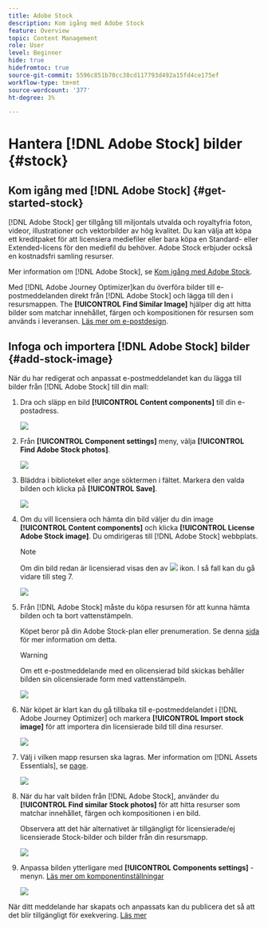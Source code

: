 ```yaml
---
title: Adobe Stock
description: Kom igång med Adobe Stock
feature: Overview
topic: Content Management
role: User
level: Beginner
hide: true
hidefromtoc: true
source-git-commit: 5596c851b70cc38cd117793d492a15fd4ce175ef
workflow-type: tm+mt
source-wordcount: '377'
ht-degree: 3%

---
```


# Hantera [!DNL Adobe Stock] bilder {#stock}

## Kom igång med [!DNL Adobe Stock] {#get-started-stock}

[!DNL Adobe Stock] ger tillgång till miljontals utvalda och royaltyfria foton, videor, illustrationer och vektorbilder av hög kvalitet. Du kan välja att köpa ett kreditpaket för att licensiera mediefiler eller bara köpa en Standard- eller Extended-licens för den mediefil du behöver. Adobe Stock erbjuder också en kostnadsfri samling resurser.

Mer information om [!DNL Adobe Stock], se [Kom igång med Adobe Stock](https://helpx.adobe.com/stock/get-started.html).

Med [!DNL Adobe Journey Optimizer]kan du överföra bilder till e-postmeddelanden direkt från [!DNL Adobe Stock] och lägga till den i resursmappen. The **[!UICONTROL Find Similar Image]** hjälper dig att hitta bilder som matchar innehållet, färgen och kompositionen för resursen som används i leveransen.
[Läs mer om e-postdesign](design-emails.md).

## Infoga och importera [!DNL Adobe Stock] bilder {#add-stock-image}

När du har redigerat och anpassat e-postmeddelandet kan du lägga till bilder från [!DNL Adobe Stock] till din mall:

1. Dra och släpp en bild **[!UICONTROL Content components]** till din e-postadress.

   ![](assets/stock_1.png)

1. Från **[!UICONTROL Component settings]** meny, välja **[!UICONTROL Find Adobe Stock photos]**.

   ![](assets/stock_2.png)

1. Bläddra i biblioteket eller ange söktermen i fältet. Markera den valda bilden och klicka på **[!UICONTROL Save]**.

   ![](assets/stock_3.png)

1. Om du vill licensiera och hämta din bild väljer du din image **[!UICONTROL Content components]** och klicka **[!UICONTROL License Adobe Stock image]**. Du omdirigeras till [!DNL Adobe Stock] webbplats.

   >[!NOTE]
   > Om din bild redan är licensierad visas den av ![](assets/stock_10.png) ikon. I så fall kan du gå vidare till steg 7.

   ![](assets/stock_4.png)

1. Från [!DNL Adobe Stock] måste du köpa resursen för att kunna hämta bilden och ta bort vattenstämpeln.

   Köpet beror på din Adobe Stock-plan eller prenumeration. Se denna [sida](https://stock.adobe.com/plans) för mer information om detta.

   >[!WARNING]
   > Om ett e-postmeddelande med en olicensierad bild skickas behåller bilden sin olicensierade form med vattenstämpeln.

   ![](assets/stock_5.png)

1. När köpet är klart kan du gå tillbaka till e-postmeddelandet i [!DNL Adobe Journey Optimizer] och markera **[!UICONTROL Import stock image]** för att importera din licensierade bild till dina resurser.

   ![](assets/stock_6.png)

1. Välj i vilken mapp resursen ska lagras. Mer information om [!DNL Assets Essentials], se [page](assets-essentials.md#get-started-assets-essentials).

   ![](assets/stock_7.png)

1. När du har valt bilden från [!DNL Adobe Stock], använder du **[!UICONTROL Find similar Stock photos]** för att hitta resurser som matchar innehållet, färgen och kompositionen i en bild.

   Observera att det här alternativet är tillgängligt för licensierade/ej licensierade Stock-bilder och bilder från din resursmapp.

   ![](assets/stock_8.png)

1. Anpassa bilden ytterligare med **[!UICONTROL Components settings]** -menyn. [Läs mer om komponentinställningar](content-components.md)

   ![](assets/stock_11.png)

När ditt meddelande har skapats och anpassats kan du publicera det så att det blir tillgängligt för exekvering. [Läs mer](../messages/publish-manage-message.md)